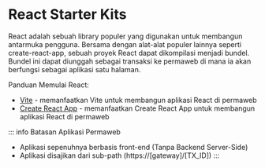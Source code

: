 # React Starter Kits

React adalah sebuah library populer yang digunakan untuk membangun antarmuka pengguna. Bersama dengan alat-alat populer lainnya seperti create-react-app, sebuah proyek React dapat dikompilasi menjadi bundel. Bundel ini dapat diunggah sebagai transaksi ke permaweb di mana ia akan berfungsi sebagai aplikasi satu halaman.

Panduan Memulai React:

* [Vite](./vite.md) - memanfaatkan Vite untuk membangun aplikasi React di permaweb
* [Create React App](./create-react-app.md) - memanfaatkan Create React App untuk membangun aplikasi React di permaweb

::: info Batasan Aplikasi Permaweb
* Aplikasi sepenuhnya berbasis front-end (Tanpa Backend Server-Side)
* Aplikasi disajikan dari sub-path (https://[gateway]/[TX_ID])
:::
